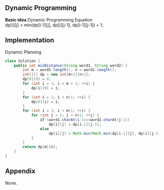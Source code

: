 **Dynamic Programming**  
---
**Basic idea**
Dynamic Programming Equation  
dp[i][j] = min(dp[i-1][j], dp[i][j-1], dp[i-1][j-1]) + 1;

Implementation
---
Dynamic Planning
```java
class Solution {
    public int minDistance(String word1, String word2) {
        int m = word1.length(), n = word2.length();
        int[][] dp = new int[m+1][n+1];
        dp[0][0] = 0;
        for (int i = 1; i < m + 1; ++i) {
            dp[i][0] = i;
        }
        for (int i = 1; i < n+1; ++i) {
            dp[0][i] = i;
        }
        for (int i = 1; i < m+1; ++i) {
            for (int j = 1; j < n+1; ++j) {
                if (word1.charAt(i-1)==word2.charAt(j-1))
                    dp[i][j] = dp[i-1][j-1];
                else
                    dp[i][j] = Math.min(Math.min(dp[i-1][j], dp[i][j-1]), dp[i-1][j-1]) + 1;
            }
        }
        return dp[m][n];
    }
}
```
**Appendix**
---
None.